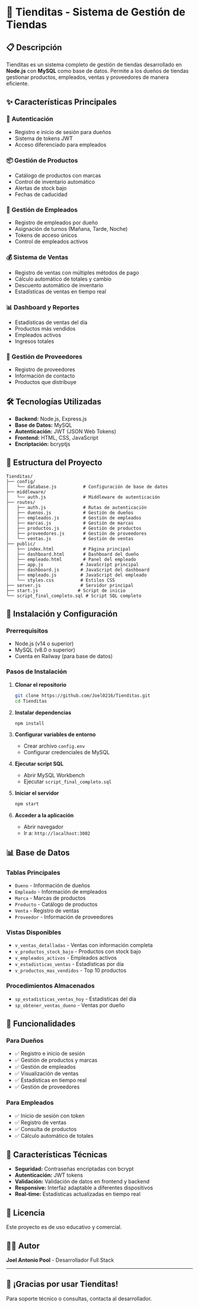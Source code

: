 # 🏪 Tienditas - Sistema de Gestión de Tiendas

## 📋 Descripción

Tienditas es un sistema completo de gestión de tiendas desarrollado en **Node.js** con **MySQL** como base de datos. Permite a los dueños de tiendas gestionar productos, empleados, ventas y proveedores de manera eficiente.

## ✨ Características Principales

### 🔐 **Autenticación**
- Registro e inicio de sesión para dueños
- Sistema de tokens JWT
- Acceso diferenciado para empleados

### 📦 **Gestión de Productos**
- Catálogo de productos con marcas
- Control de inventario automático
- Alertas de stock bajo
- Fechas de caducidad

### 👥 **Gestión de Empleados**
- Registro de empleados por dueño
- Asignación de turnos (Mañana, Tarde, Noche)
- Tokens de acceso únicos
- Control de empleados activos

### 💰 **Sistema de Ventas**
- Registro de ventas con múltiples métodos de pago
- Cálculo automático de totales y cambio
- Descuento automático de inventario
- Estadísticas de ventas en tiempo real

### 📊 **Dashboard y Reportes**
- Estadísticas de ventas del día
- Productos más vendidos
- Empleados activos
- Ingresos totales

### 🚚 **Gestión de Proveedores**
- Registro de proveedores
- Información de contacto
- Productos que distribuye

## 🛠️ Tecnologías Utilizadas

- **Backend:** Node.js, Express.js
- **Base de Datos:** MySQL
- **Autenticación:** JWT (JSON Web Tokens)
- **Frontend:** HTML, CSS, JavaScript
- **Encriptación:** bcryptjs

## 📁 Estructura del Proyecto

```
Tienditas/
├── config/
│   └── database.js          # Configuración de base de datos
├── middleware/
│   └── auth.js              # Middleware de autenticación
├── routes/
│   ├── auth.js              # Rutas de autenticación
│   ├── duenos.js            # Gestión de dueños
│   ├── empleados.js         # Gestión de empleados
│   ├── marcas.js            # Gestión de marcas
│   ├── productos.js         # Gestión de productos
│   ├── proveedores.js       # Gestión de proveedores
│   └── ventas.js            # Gestión de ventas
├── public/
│   ├── index.html           # Página principal
│   ├── dashboard.html       # Dashboard del dueño
│   ├── empleado.html        # Panel del empleado
│   ├── app.js              # JavaScript principal
│   ├── dashboard.js        # JavaScript del dashboard
│   ├── empleado.js         # JavaScript del empleado
│   └── styles.css          # Estilos CSS
├── server.js               # Servidor principal
├── start.js               # Script de inicio
└── script_final_completo.sql # Script SQL completo
```

## 🚀 Instalación y Configuración

### **Prerrequisitos**
- Node.js (v14 o superior)
- MySQL (v8.0 o superior)
- Cuenta en Railway (para base de datos)

### **Pasos de Instalación**

1. **Clonar el repositorio**
   ```bash
   git clone https://github.com/Joel0216/Tienditas.git
   cd Tienditas
   ```

2. **Instalar dependencias**
   ```bash
   npm install
   ```

3. **Configurar variables de entorno**
   - Crear archivo `config.env`
   - Configurar credenciales de MySQL

4. **Ejecutar script SQL**
   - Abrir MySQL Workbench
   - Ejecutar `script_final_completo.sql`

5. **Iniciar el servidor**
   ```bash
   npm start
   ```

6. **Acceder a la aplicación**
   - Abrir navegador
   - Ir a: `http://localhost:3002`

## 📊 Base de Datos

### **Tablas Principales**
- `Dueno` - Información de dueños
- `Empleado` - Información de empleados
- `Marca` - Marcas de productos
- `Producto` - Catálogo de productos
- `Venta` - Registro de ventas
- `Proveedor` - Información de proveedores

### **Vistas Disponibles**
- `v_ventas_detalladas` - Ventas con información completa
- `v_productos_stock_bajo` - Productos con stock bajo
- `v_empleados_activos` - Empleados activos
- `v_estadisticas_ventas` - Estadísticas por día
- `v_productos_mas_vendidos` - Top 10 productos

### **Procedimientos Almacenados**
- `sp_estadisticas_ventas_hoy` - Estadísticas del día
- `sp_obtener_ventas_dueno` - Ventas por dueño

## 🔧 Funcionalidades

### **Para Dueños**
- ✅ Registro e inicio de sesión
- ✅ Gestión de productos y marcas
- ✅ Gestión de empleados
- ✅ Visualización de ventas
- ✅ Estadísticas en tiempo real
- ✅ Gestión de proveedores

### **Para Empleados**
- ✅ Inicio de sesión con token
- ✅ Registro de ventas
- ✅ Consulta de productos
- ✅ Cálculo automático de totales

## 🎯 Características Técnicas

- **Seguridad:** Contraseñas encriptadas con bcrypt
- **Autenticación:** JWT tokens
- **Validación:** Validación de datos en frontend y backend
- **Responsive:** Interfaz adaptable a diferentes dispositivos
- **Real-time:** Estadísticas actualizadas en tiempo real

## 📝 Licencia

Este proyecto es de uso educativo y comercial.

## 👨‍💻 Autor

**Joel Antonio Pool** - Desarrollador Full Stack

---

## 🎉 ¡Gracias por usar Tienditas!

Para soporte técnico o consultas, contacta al desarrollador. 